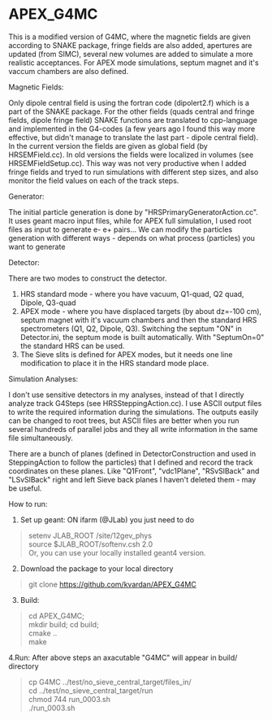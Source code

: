 # APEX_G4MC
This is a modified version of G4MC, where the magnetic fields are given according to SNAKE package, fringe fields are also added, apertures are updated (from SIMC), several new volumes are added to simulate a more realistic acceptances. For APEX mode simulations, septum magnet and it's vaccum chambers are also defined.


Magnetic Fields:

Only dipole central field is using the fortran code (dipolert2.f) which is a part of the SNAKE package.
For the other fields (quads central and fringe fields, dipole fringe field) SNAKE functions are translated to cpp-language and implemented in the G4-codes (a few years ago I found this way more effective, but didn't manage to translate the last part - dipole central field).
In the current version the fields are given as global field (by HRSEMField.cc).
In old versions the fields were localized in volumes (see HRSEMFieldSetup.cc). This way was not very productive when I added fringe fields and tryed to run simulations with different step sizes, and also monitor the field values on each of the track steps.


Generator:

The initial particle generation is done by "HRSPrimaryGeneratorAction.cc".
It uses geant macro input files, while for APEX full simulation, I used root files as input to generate e- e+ pairs... 
We can modify the particles generation with different ways - depends on what process (particles) you want to generate


Detector:

There are two modes to construct the detector.
1. HRS standard mode - where you have vacuum, Q1-quad, Q2 quad, Dipole, Q3-quad
2. APEX mode - where you have displaced targets (by about dz=-100 cm), septum magnet with it's vacuum chambers and then the standard HRS spectrometers (Q1, Q2, Dipole, Q3).
Switching the septum "ON" in Detector.ini, the septum mode is built automatically.
With "SeptumOn=0" the standard HRS can be used.
3. The Sieve slits is defined for APEX modes, but it needs one line modification to place it in the HRS standard mode place.


Simulation Analyses:

I don't use sensitive detectors in my analyses, instead of that I directly analyze track G4Steps (see HRSSteppingAction.cc).
I use ASCII output files to write the required information during the simulations.
The outputs easily can be changed to root trees, 
but ASCII files are better when you run several hundreds of parallel jobs and they all write information in the same file simultaneously.

There are a bunch of planes (defined in DetectorConstruction and used in SteppingAction to follow the particles) that I defined and record the track coordinates on these planes.
Like "Q1Front", "vdc1Plane", "RSvSlBack" and "LSvSlBack" right and left Sieve back planes
I haven't deleted them - may be useful.


How to run:

1. Set up geant:
ON ifarm (@JLab) you just need to do 
> setenv JLAB_ROOT /site/12gev_phys <br>
> source $JLAB_ROOT/softenv.csh 2.0 <br>
Or, you can use your locally installed geant4 version.


2. Download the package to your local directory 
> git clone https://github.com/kvardan/APEX_G4MC <br>


3. Build:
> cd APEX_G4MC; <br>
> mkdir build; cd build; <br>
> cmake ..  <br>
> make <br>


4.Run:
After above steps an axacutable "G4MC" will appear in build/ directory
> cp G4MC ../test/no_sieve_central_target/files_in/ <br>
> cd ../test/no_sieve_central_target/run <br>
> chmod 744 run_0003.sh <br>
> ./run_0003.sh <br>
